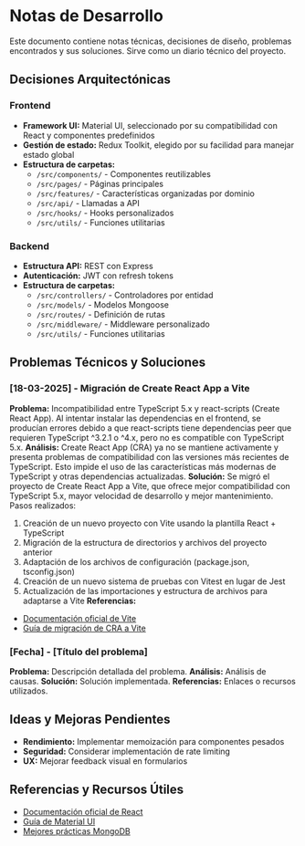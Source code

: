 # Notas de Desarrollo

Este documento contiene notas técnicas, decisiones de diseño, problemas encontrados y sus soluciones. Sirve como un diario técnico del proyecto.

## Decisiones Arquitectónicas

### Frontend
- **Framework UI:** Material UI, seleccionado por su compatibilidad con React y componentes predefinidos
- **Gestión de estado:** Redux Toolkit, elegido por su facilidad para manejar estado global
- **Estructura de carpetas:**
  - `/src/components/` - Componentes reutilizables
  - `/src/pages/` - Páginas principales
  - `/src/features/` - Características organizadas por dominio
  - `/src/api/` - Llamadas a API
  - `/src/hooks/` - Hooks personalizados
  - `/src/utils/` - Funciones utilitarias

### Backend
- **Estructura API:** REST con Express
- **Autenticación:** JWT con refresh tokens
- **Estructura de carpetas:**
  - `/src/controllers/` - Controladores por entidad
  - `/src/models/` - Modelos Mongoose
  - `/src/routes/` - Definición de rutas
  - `/src/middleware/` - Middleware personalizado
  - `/src/utils/` - Funciones utilitarias

## Problemas Técnicos y Soluciones

### [18-03-2025] - Migración de Create React App a Vite
**Problema:** Incompatibilidad entre TypeScript 5.x y react-scripts (Create React App). Al intentar instalar las dependencias en el frontend, se producían errores debido a que react-scripts tiene dependencias peer que requieren TypeScript ^3.2.1 o ^4.x, pero no es compatible con TypeScript 5.x.
**Análisis:** Create React App (CRA) ya no se mantiene activamente y presenta problemas de compatibilidad con las versiones más recientes de TypeScript. Esto impide el uso de las características más modernas de TypeScript y otras dependencias actualizadas.
**Solución:** Se migró el proyecto de Create React App a Vite, que ofrece mejor compatibilidad con TypeScript 5.x, mayor velocidad de desarrollo y mejor mantenimiento. Pasos realizados:
1. Creación de un nuevo proyecto con Vite usando la plantilla React + TypeScript
2. Migración de la estructura de directorios y archivos del proyecto anterior
3. Adaptación de los archivos de configuración (package.json, tsconfig.json)
4. Creación de un nuevo sistema de pruebas con Vitest en lugar de Jest
5. Actualización de las importaciones y estructura de archivos para adaptarse a Vite
**Referencias:** 
- [Documentación oficial de Vite](https://vitejs.dev/guide/)
- [Guía de migración de CRA a Vite](https://vitejs.dev/guide/migration-from-cra.html)

### [Fecha] - [Título del problema]
**Problema:** Descripción detallada del problema.
**Análisis:** Análisis de causas.
**Solución:** Solución implementada.
**Referencias:** Enlaces o recursos utilizados.

## Ideas y Mejoras Pendientes

- **Rendimiento:** Implementar memoización para componentes pesados
- **Seguridad:** Considerar implementación de rate limiting
- **UX:** Mejorar feedback visual en formularios

## Referencias y Recursos Útiles

- [Documentación oficial de React](https://reactjs.org/docs/getting-started.html)
- [Guía de Material UI](https://mui.com/getting-started/usage/)
- [Mejores prácticas MongoDB](https://www.mongodb.com/developer/products/mongodb/mongodb-schema-design-best-practices/) 